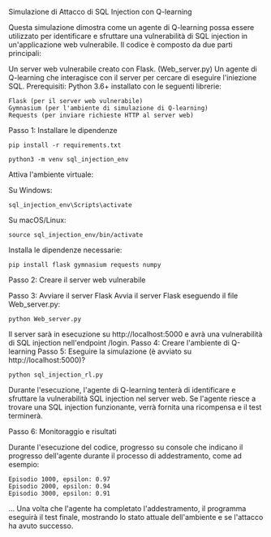 Simulazione di Attacco di SQL Injection con Q-learning

Questa simulazione dimostra come un agente di Q-learning possa essere utilizzato per identificare e sfruttare una vulnerabilità di SQL injection in un'applicazione web vulnerabile. Il codice è composto da due parti principali:

Un server web vulnerabile creato con Flask. (Web_server.py)
Un agente di Q-learning che interagisce con il server per cercare di eseguire l'iniezione SQL.
Prerequisiti:
Python 3.6+ installato con le seguenti librerie:
```
Flask (per il server web vulnerabile)
Gymnasium (per l'ambiente di simulazione di Q-learning)
Requests (per inviare richieste HTTP al server web)
```
Passo 1: Installare le dipendenze

```
pip install -r requirements.txt
```
```
python3 -m venv sql_injection_env
```
Attiva l'ambiente virtuale:

Su Windows:
```
sql_injection_env\Scripts\activate
```
Su macOS/Linux:
```
source sql_injection_env/bin/activate
```
Installa le dipendenze necessarie:
```
pip install flask gymnasium requests numpy
```
Passo 2: Creare il server web vulnerabile

Passo 3: Avviare il server Flask
Avvia il server Flask eseguendo il file Web_server.py:
```
python Web_server.py
```
Il server sarà in esecuzione su http://localhost:5000 e avrà una vulnerabilità di SQL injection nell'endpoint /login.
Passo 4: Creare l'ambiente di Q-learning
Passo 5: Eseguire la simulazione
(è avviato su http://localhost:5000)?
```
python sql_injection_rl.py
```
Durante l'esecuzione, l'agente di Q-learning tenterà di identificare e sfruttare la vulnerabilità SQL injection nel server web. Se l'agente riesce a trovare una SQL injection funzionante, verrà fornita una ricompensa e il test terminerà.

Passo 6: Monitoraggio e risultati

Durante l'esecuzione del codice, progresso su console che indicano il progresso dell'agente durante il processo di addestramento, come ad esempio:
```
Episodio 1000, epsilon: 0.97
Episodio 2000, epsilon: 0.94
Episodio 3000, epsilon: 0.91
```
...
Una volta che l'agente ha completato l'addestramento, il programma eseguirà il test finale, mostrando lo stato attuale dell'ambiente e se l'attacco ha avuto successo.